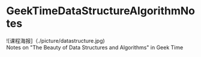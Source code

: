# GeekTimeDataStructureAlgorithmNotes
![课程海报]（./picture/datastructure.jpg)  
Notes on "The Beauty of Data Structures and Algorithms" in Geek Time
